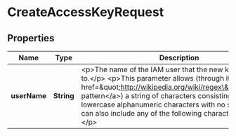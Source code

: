 

# CreateAccessKeyRequest


## Properties

| Name | Type | Description | Notes |
|------------ | ------------- | ------------- | -------------|
|**userName** | **String** | &lt;p&gt;The name of the IAM user that the new key will belong to.&lt;/p&gt; &lt;p&gt;This parameter allows (through its &lt;a href&#x3D;\&quot;http://wikipedia.org/wiki/regex\&quot;&gt;regex pattern&lt;/a&gt;) a string of characters consisting of upper and lowercase alphanumeric characters with no spaces. You can also include any of the following characters: _+&#x3D;,.@-&lt;/p&gt; |  [optional] |



